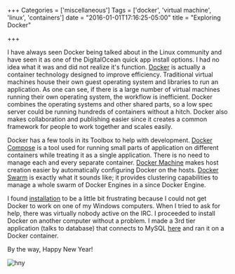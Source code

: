 +++
Categories = ['miscellaneous']
Tags = ['docker', 'virtual machine', 'linux', 'containers']
date = "2016-01-01T17:16:25-05:00"
title = "Exploring Docker"

+++

I have always seen Docker being talked about in the Linux community and have seen it as one of the DigitalOcean quick app install options. I had no idea what it was and did not realize it's function. [Docker](https://www.docker.com/what-docker) is actually a container technology designed to improve efficiency. Traditional virtual machines house their own guest operating system and libraries to run an application. As one can see, if there is a large number of virtual machines running their own operating system, the workflow is inefficient. Docker combines the operating systems and other shared parts, so a low spec server could be running hundreds of containers without a hitch. Docker also makes collaboration and publishing easier since it creates a common framework for people to work together and scales easily.  

Docker has a few tools in its Toolbox to help with development. [Docker Compose](https://www.docker.com/docker-compose) is a tool used for running small parts of application on different containers while treating it as a single application. There is no need to manage each and every separate container. [Docker Machine](https://docs.docker.com/machine/) makes host creation easier by automatically configuring Docker on the hosts. [Docker Swarm](https://www.docker.com/docker-swarm) is exactly what it sounds like; it provides clustering capabilities to manage a whole swarm of Docker Engines in a since Docker Engine.  

I found [installation](https://docs.docker.com/engine/installation/) to be a little bit frustrating because I could not get Docker to work on one of my Windows computers. When I tried to ask for help, there was virtually nobody active on the IRC. I proceeded to install Docker on another computer without a problem. I made a 3rd tier application (talks to database) that connects to MySQL [here](https://github.com/codethejason/gcismallprojects2015/tree/master/simpleDockerApp) and ran it on a Docker container.  

By the way, Happy New Year!  

![hny](http://4.bp.blogspot.com/-dZ7-CqEkHhU/VJ6dGmIHCHI/AAAAAAAAH28/eYAWdPY_XM0/w350/Happy-New-Year.png)